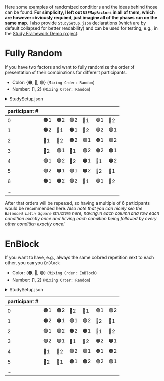 Here some examples of randomized conditions and the ideas behind those can be found. **For simplicity, I left out ``USFMapFactors`` in all of them, which are however obviously required, just imagine all of the phases run on the same map.**
I also provide ``StudySetup.json`` declarations (which are by default collapsed for better readability) and can be used for testing, e.g., in the [Study Framework Demo project](https://git-ce.rwth-aachen.de/vr-vis/VR-Group/unreal-development/demos/study-framework-demo).

# Fully Random
If you have two factors and want to fully randomize the order of presentation of their combinations for different participants. <br>
* Color: {🟠, 🔵, 🟢} (``Mixing Order: Random``)
* Number: {1, 2} (``Mixing Order: Random``)

<p>
<details>
<summary>StudySetup.json</summary>

```
{
	"Phases": [
		{
			"Name": "Study",
			"Factors": [
				{
					"FactorName": "Map",
					"Levels": [
						"/Game/Maps/StudyMap1"
					],
					"MixingOrder": "RandomOrder",
					"Type": "Within",
					"NonCombined": false,
					"MapFactor": true
				},
				{
					"FactorName": "TextColor",
					"Levels": [
						"Orange",
						"Blue",
						"Green"
					],
					"MixingOrder": "RandomOrder",
					"Type": "Within",
					"NonCombined": false
				},
				{
					"FactorName": "Number",
					"Levels": [
						"1",
						"2"
					],
					"MixingOrder": "RandomOrder",
					"Type": "Within",
					"NonCombined": false
				}
			],
			"Dependent Variables": [
				{
					"Name": "Visibility",
					"Required": true
				},
				{
					"Name": "OtherData",
					"Required": false
				}
			],
			"Number Of Repetitions": 1,
			"TypeOfRepetition": "SameOrder"
		}
	],
	"PhasesToOrderRandomize": [],
	"FadeConfig":
	{
		"StartFadedOut": true,
		"FadeDuration": 2,
		"FadeOutDuration": 1,
		"FadeColor": "(R=0.000000,G=0.000000,B=0.000000,A=1.000000)"
	},
	"ExperimenterViewConfig":
	{
		"ShowHUD": true,
		"ShowConditionsPanelByDefault": false,
		"ShowExperimenterViewInSecondWindow": false,
		"SecondWindowSizeX": 1920,
		"SecondWindowSizeY": 1080,
		"SecondWindowPosX": 1920,
		"SecondWindowPosY": 0
	},
	"UseGazeTracker": "NotTracking"
}
```
</details>
</p>


| participant # |  |  |  |  |  |  |
| --- | --- | --- | --- | --- | --- | --- |
| 0 | 🟠1 | 🟠2 | 🟢2 | 🔵1 | 🟢1 | 🔵2 |
| 1 | 🟠2 | 🔵1 | 🟠1 | 🔵2 | 🟢2 | 🟢1 |
| 2 | 🔵1 | 🔵2 | 🟠2 | 🟢1 | 🟠1 | 🟢2 |
| 3 | 🔵2 | 🟢1 | 🔵1 | 🟢2 | 🟠2 | 🟠1 |
| 4 | 🟢1 | 🟢2 | 🔵2 | 🟠1 | 🔵1 | 🟠2 |
| 5 | 🟢2 | 🟠1 | 🟢1 | 🟠2 | 🔵2 | 🔵1 |
| 6 | 🟠1 | 🟠2 | 🟢2 | 🔵1 | 🟢1 | 🔵2 |
| ... |

After that orders will be repeated, so having a multiple of 6 participants would be recommended here. *Also note that you can nicely see the ``Balanced Latin Square`` structure here, having in each column and row each condition exactly once and having each condition being followed by every other condition exactly once!*

# EnBlock
If you want to have, e.g., always the same colored repetition next to each other, you can you ``EnBlock``

* Color: {🟠, 🔵, 🟢} (``Mixing Order: EnBlock``)
* Number: {1, 2} (``Mixing Order: Random``)

<p>
<details>
<summary>StudySetup.json</summary>

```
{
	"Phases": [
		{
			"Name": "Study",
			"Factors": [
				{
					"FactorName": "Map",
					"Levels": [
						"/Game/Maps/StudyMap1"
					],
					"MixingOrder": "RandomOrder",
					"Type": "Within",
					"NonCombined": false,
					"MapFactor": true
				},
				{
					"FactorName": "TextColor",
					"Levels": [
						"Orange",
						"Blue",
						"Green"
					],
					"MixingOrder": "EnBlock",
					"Type": "Within",
					"NonCombined": false
				},
				{
					"FactorName": "Number",
					"Levels": [
						"1",
						"2"
					],
					"MixingOrder": "RandomOrder",
					"Type": "Within",
					"NonCombined": false
				}
			],
			"Dependent Variables": [
				{
					"Name": "Visibility",
					"Required": true
				},
				{
					"Name": "OtherData",
					"Required": false
				}
			],
			"Number Of Repetitions": 1,
			"TypeOfRepetition": "SameOrder"
		}
	],
	"PhasesToOrderRandomize": [],
	"FadeConfig":
	{
		"StartFadedOut": true,
		"FadeDuration": 2,
		"FadeOutDuration": 1,
		"FadeColor": "(R=0.000000,G=0.000000,B=0.000000,A=1.000000)"
	},
	"ExperimenterViewConfig":
	{
		"ShowHUD": true,
		"ShowConditionsPanelByDefault": false,
		"ShowExperimenterViewInSecondWindow": false,
		"SecondWindowSizeX": 1920,
		"SecondWindowSizeY": 1080,
		"SecondWindowPosX": 1920,
		"SecondWindowPosY": 0
	},
	"UseGazeTracker": "NotTracking"
}
```
</details>
</p>

| participant # |  |  |  |  |  |  |
| --- | --- | --- | --- | --- | --- | --- |
| 0 | 🟠1 | 🟠2 | 🔵2 | 🔵1 | 🟢1 | 🟢2 |
| 1 | 🟠2 | 🟠1 | 🟢1 | 🟢2 | 🔵2 | 🔵1 |
| 2 | 🟢1 | 🟢2 | 🟠2 | 🟠1 | 🔵1 | 🔵2 |
| 3 | 🟢2 | 🟢1 | 🔵1 | 🔵2 | 🟠2 | 🟠1 |
| 4 | 🔵1 | 🔵2 | 🟢2 | 🟢1 | 🟠1 | 🟠2 |
| 5 | 🔵2 | 🔵1 | 🟠1 | 🟠2 | 🟢2 | 🟢1 |
| ... |